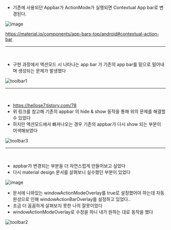 - 기존에 사용되던 Appbar가 ActionMode가 실행되면 Contextual App bar로 변경된다.

 ![image](https://user-images.githubusercontent.com/69443895/174952225-c011b9bb-06de-4226-95e8-3b3abdc28007.png)
 
https://material.io/components/app-bars-top/android#contextual-action-bar

---

<br>

- 구현 과정에서 액션모드 시 나타나는 app bar 가 기존의 app bar를 밑으로 밀어내며 생성되는 문제가 발생했다

![toolbar1](https://user-images.githubusercontent.com/69443895/174952533-4e87a6b2-1886-4643-90fd-71853e0f000f.gif)

---
<br>

- https://hellose7.tistory.com/78
- 위 링크를 참고해 기존의 appbar 의 hide & show 동작을 통해 위의 문제를 해결할 수 있었다
- 하지만 액션모드에서 빠져나오는 경우 기존의 appbar가 다시 show 되는 부분이 어색해보였다

![toolbar3](https://user-images.githubusercontent.com/69443895/174953441-1dc4a119-c93c-4058-80cb-d96d0503d123.gif)

---
<br>

- appbar가 변경되는 부분을 더 자연스럽게 만들어보고 싶었다
- 다시 material design 문서를 살펴보니 실수했던 부분이 있었다

![image](https://user-images.githubusercontent.com/69443895/174953733-518e48b6-f877-4b1e-a0ea-28ce8940e106.png)

- 문서에 나와있는 windowActionModeOverlay를 true로 설정했어야 하는데 자동완성으로 인해 windowActionBarOverlay를 설정하고 있었다..
- 조금 더 꼼꼼하게 살펴보지 못한 나의 잘못이었다
- windowActionModeOverlay로 수정을 하니 내가 원하는 대로 동작을 했다

![toolbar2](https://user-images.githubusercontent.com/69443895/174954002-52148811-57fa-436e-8e6d-8c6dbf16a058.gif)

<br>


